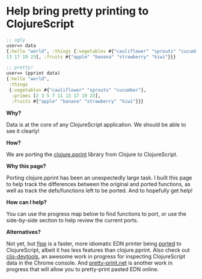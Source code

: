 # Help bring __pretty printing__ to ClojureScript

```clojure
;; ugly
user=> data
{:hello "world", :things {:vegetables #{"cauliflower" "sprouts" "cucumber"}, :primes [2 3 5 7 11
13 17 19 23], :fruits #{"apple" "banana" "strawberry" "kiwi"}}}

;; pretty!
user=> (pprint data)
{:hello "world",
 :things
 {:vegetables #{"cauliflower" "sprouts" "cucumber"},
  :primes [2 3 5 7 11 13 17 19 23],
  :fruits #{"apple" "banana" "strawberry" "kiwi"}}}
```

__Why?__

Data is at the core of any ClojureScript application. We should be able to see
it clearly!

__How?__

We are porting the
[clojure.pprint](https://clojure.github.io/clojure/clojure.pprint-api.html)
library from Clojure to ClojureScript.

__Why this page?__

Porting clojure.pprint has been an unexpectedly large task.
I built this page to help track the differences between the original and ported
functions, as well as track the defs/functions left to be ported.  And to
hopefully get help!

__How can I help?__

You can use the progress map below to find functions to port, or use the
side-by-side section to help review the current ports.

__Alternatives?__

Not yet, but [fipp](https://github.com/brandonbloom/fipp) is a faster, more
idiomatic EDN printer being
[ported](https://github.com/brandonbloom/fipp/issues/7) to ClojureScript,
albeit it has less features than clojure.pprint. Also check out
[cljs-devtools](https://github.com/binaryage/cljs-devtools), an awesome work in
progress for inspecting ClojureScript data in the Chrome console. And
[pretty-print.net](https://github.com/comamitc/pretty-print.net) is another
work in progress that will allow you to pretty-print pasted EDN online.


